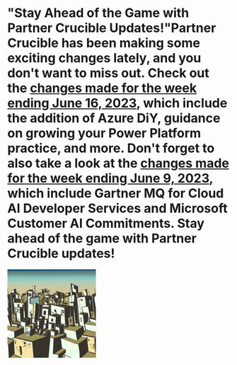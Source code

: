 # "Stay Ahead of the Game with Partner Crucible Updates!"Partner Crucible has been making some exciting changes lately, and you don't want to miss out. Check out the [changes made for the week ending June 16, 2023](./TheChangelog.md#week-ending-june-16-2023), which include the addition of Azure DiY, guidance on growing your Power Platform practice, and more. Don't forget to also take a look at the [changes made for the week ending June 9, 2023](./TheChangelog.md#week-ending-june-9-2023), which include Gartner MQ for Cloud AI Developer Services and Microsoft Customer AI Commitments. Stay ahead of the game with Partner Crucible updates!
![ TheChangelog.md ]( TheChangelog.md-image.png )
